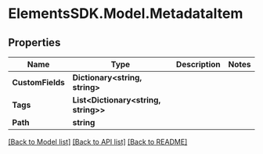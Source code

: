 # ElementsSDK.Model.MetadataItem

## Properties

Name | Type | Description | Notes
------------ | ------------- | ------------- | -------------
**CustomFields** | **Dictionary&lt;string, string&gt;** |  | 
**Tags** | **List&lt;Dictionary&lt;string, string&gt;&gt;** |  | 
**Path** | **string** |  | 

[[Back to Model list]](../README.md#documentation-for-models) [[Back to API list]](../README.md#documentation-for-api-endpoints) [[Back to README]](../README.md)

